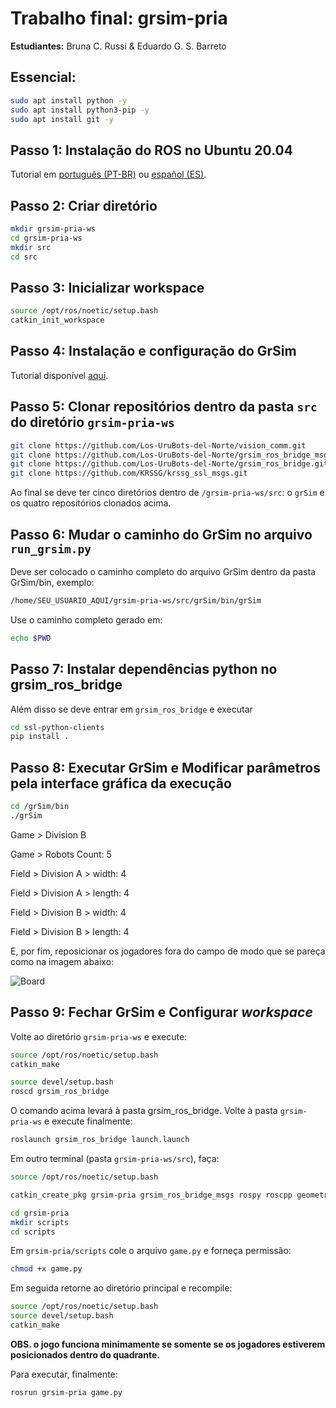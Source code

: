 # Trabalho final: grsim-pria

**Estudiantes:**
Bruna C. Russi & Eduardo G. S. Barreto

## Essencial: 

```bash
sudo apt install python -y
sudo apt install python3-pip -y
sudo apt install git -y
```

## Passo 1: Instalação do ROS no Ubuntu 20.04

Tutorial em [português (PT-BR)](https://github.com/russibc/grsim-pria/blob/main/INSTALL-ROS-PT.md) ou [español (ES)](https://github.com/russibc/grsim-pria/blob/main/INSTALL-ROS-ES.md).

## Passo 2: Criar diretório 

```bash
mkdir grsim-pria-ws
cd grsim-pria-ws
mkdir src
cd src
```
## Passo 3: Inicializar workspace
```bash
source /opt/ros/noetic/setup.bash
catkin_init_workspace
```
## Passo 4: Instalação e configuração do GrSim

Tutorial disponível [aqui](https://github.com/RoboCup-SSL/grSim/blob/master/INSTALL.md).

## Passo 5: Clonar repositórios dentro da pasta `src` do diretório `grsim-pria-ws`

```bash
git clone https://github.com/Los-UruBots-del-Norte/vision_comm.git
git clone https://github.com/Los-UruBots-del-Norte/grsim_ros_bridge_msgs.git
git clone https://github.com/Los-UruBots-del-Norte/grsim_ros_bridge.git
git clone https://github.com/KRSSG/krssg_ssl_msgs.git
```
Ao final se deve ter cinco diretórios dentro de `/grsim-pria-ws/src`: o `grSim` e os quatro repositórios clonados acima.

## Passo 6: Mudar o caminho do GrSim no arquivo `run_grsim.py`

Deve ser colocado o caminho completo do arquivo GrSim dentro da pasta GrSim/bin, exemplo:

```bash
/home/SEU_USUARIO_AQUI/grsim-pria-ws/src/grSim/bin/grSim
```

Use o caminho completo gerado em:
```bash
echo $PWD
```

## Passo 7: Instalar dependências python no grsim_ros_bridge

Além disso se deve entrar em `grsim_ros_bridge` e executar

```bash
cd ssl-python-clients
pip install .
```
## Passo 8: Executar GrSim e Modificar parâmetros pela interface gráfica da execução

```bash
cd /grSim/bin
./grSim
```

Game > Division B

Game > Robots Count: 5

Field > Division A > width: 4

Field > Division A > length: 4

Field > Division B > width: 4

Field > Division B > length: 4

E, por fim, reposicionar os jogadores fora do campo de modo que se pareça como na imagem abaixo:

![Board](https://github.com/russibc/grsim-pria/blob/main/board.png)

## Passo 9: Fechar GrSim e Configurar *workspace*

Volte ao diretório `grsim-pria-ws` e execute:

```bash
source /opt/ros/noetic/setup.bash
catkin_make
```
```bash
source devel/setup.bash
roscd grsim_ros_bridge
```
O comando acima levará à pasta grsim_ros_bridge. Volte à pasta `grsim-pria-ws` e execute finalmente:
```bash
roslaunch grsim_ros_bridge launch.launch
```

Em outro terminal (pasta `grsim-pria-ws/src`), faça:
```bash
source /opt/ros/noetic/setup.bash
```
```bash
catkin_create_pkg grsim-pria grsim_ros_bridge_msgs rospy roscpp geometry_msgs std_msgs
```
```bash
cd grsim-pria
mkdir scripts
cd scripts
```
Em `grsim-pria/scripts` cole o arquivo `game.py` e forneça permissão:
```bash
chmod +x game.py
```

Em seguida retorne ao diretório principal e recompile: 
```bash
source /opt/ros/noetic/setup.bash
source devel/setup.bash
catkin_make
```

**OBS. o jogo funciona minimamente se somente se os jogadores estiverem posicionados dentro do quadrante.**

Para executar, finalmente:
```bash
rosrun grsim-pria game.py
```
